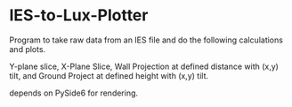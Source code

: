 # IES-to-Lux-Plotter

Program to take raw data from an IES file and do the following calculations and plots.

Y-plane slice, X-Plane Slice, Wall Projection at defined distance with (x,y) tilt, and Ground Project at defined height with (x,y) tilt.

depends on PySide6 for rendering.
